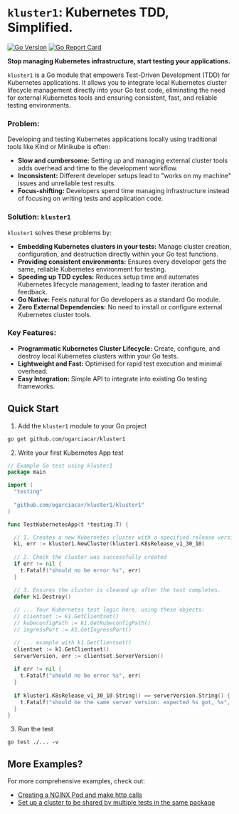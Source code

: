 # `kluster1`: Kubernetes TDD, Simplified.

[![Go Version](https://img.shields.io/badge/Go-1.23+-blue)](https://golang.org/) [![Go Report Card](https://goreportcard.com/badge/github.com/ogarciacar/kluster1)](https://goreportcard.com/report/github.com/ogarciacar/kluster1)

**Stop managing Kubernetes infrastructure, start testing your applications.**

`kluster1` is a Go module that empowers Test-Driven Development (TDD) for Kubernetes applications. It allows you to integrate local Kubernetes cluster lifecycle management directly into your Go test code, eliminating the need for external Kubernetes tools and ensuring consistent, fast, and reliable testing environments.
### Problem:

Developing and testing Kubernetes applications locally using traditional tools like Kind or Minikube is often:

* **Slow and cumbersome:**  Setting up and managing external cluster tools adds overhead and time to the development workflow.
* **Inconsistent:** Different developer setups lead to "works on my machine" issues and unreliable test results.
* **Focus-shifting:** Developers spend time managing infrastructure instead of focusing on writing tests and application code.

### Solution: `kluster1`

`kluster1` solves these problems by:

* **Embedding Kubernetes clusters in your tests:**  Manage cluster creation, configuration, and destruction directly within your Go test functions.
* **Providing consistent environments:** Ensures every developer gets the same, reliable Kubernetes environment for testing.
* **Speeding up TDD cycles:**  Reduces setup time and automates Kubernetes lifecycle management, leading to faster iteration and feedback.
* **Go Native:**  Feels natural for Go developers as a standard Go module.
* **Zero External Dependencies:** No need to install or configure external Kubernetes cluster tools.

### Key Features:

* **Programmatic Kubernetes Cluster Lifecycle:** Create, configure, and destroy local Kubernetes clusters within your Go tests.
* **Lightweight and Fast:** Optimised for rapid test execution and minimal overhead.
* **Easy Integration:**  Simple API to integrate into existing Go testing frameworks.

## Quick Start
1. Add the `kluster1` module to your Go project
```bash
go get github.com/ogarciacar/kluster1
```

2. Write your first Kubernetes App test
```go
// Example Go test using kluster1
package main

import (
  "testing"
  
  "github.com/ogarciacar/kluster1/kluster1"
)

func TestKubernetesApp(t *testing.T) {

  // 1. Creates a new Kubernetes cluster with a specified release version.
  k1, err := kluster1.NewCluster(kluster1.K8sRelease_v1_30_10)
  
  // 2. Check the cluster was successfully created
  if err != nil {
    t.Fatalf("should no be error %s", err)
  }

  // 3. Ensures the cluster is cleaned up after the test completes.
  defer k1.Destroy()
 
  // ... Your Kubernetes test logic here, using these objects:
  // clientset := k1.GetClientset()
  // kubeconfigPath := k1.GetKubeconfigPath()
  // ingressPort := k1.GetIngressPort()

  // ... example with k1.GetClientset()
  clientset := k1.GetClientset()
  serverVersion, err := clientset.ServerVersion()
  
  if err != nil {
    t.Fatalf("should no be error %s", err)
  }
  
  if kluster1.K8sRelease_v1_30_10.String() == serverVersion.String() {
    t.Fatalf("should be the same server version: expected %s got, %s", kluster1.K8sRelease_v1_30_10.String(), serverVersion.String())
  }
}
```

3. Run the test
```Shell
go test ./... -v
```

## More Examples?
For more comprehensive examples, check out:

* [Creating a NGINX Pod and make http calls](./kluster1/nginx_pod_test.go)
* [Set up a cluster to be shared by multiple tests in the same package](./kluster1/shared_cluster_test.go)